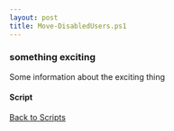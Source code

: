 ```yaml
---
layout: post
title: Move-DisabledUsers.ps1
---
```


### something exciting

Some information about the exciting thing

#### Script

<script src="https://gist-it.appspot.com/github.com/BanterBoy/scripts-blog/blob/master/PowerShell/scripts/activeDirectory/Move-DisabledUsers.ps1" crossorigin="anonymous"></script>

<a href="/menu/_pages/scripts.html">Back to Scripts</a>
